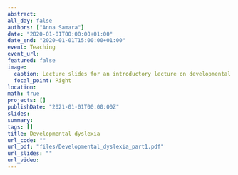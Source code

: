 ```yaml
---
abstract: 
all_day: false
authors: ["Anna Samara"]
date: "2020-01-01T00:00:00+01:00"
date_end: "2020-01-01T15:00:00+01:00"
event: Teaching
event_url: 
featured: false
image:
  caption: Lecture slides for an introductory lecture on developmental dyslexia (BSc Psychology)
  focal_point: Right
location: 
math: true
projects: []
publishDate: "2021-01-01T00:00:00Z"
slides:
summary:
tags: []
title: Developmental dyslexia
url_code: ""
url_pdf: "files/Developmental_dyslexia_part1.pdf"
url_slides: ""
url_video:
---
```

